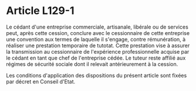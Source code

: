 # Article L129-1

Le cédant d'une entreprise commerciale, artisanale, libérale ou de services peut, après cette cession, conclure avec le cessionnaire de cette entreprise une convention aux termes de laquelle il s'engage, contre rémunération, à réaliser une prestation temporaire de tutotat. Cette prestation vise à assurer la transmission au cessionnaire de l'expérience professionnelle acquise par le cédant en tant que chef de l'entreprise cédée. Le tuteur reste affilié aux régimes de sécurité sociale dont il relevait antérieurement à la cession.

Les conditions d'application des dispositions du présent article sont fixées par décret en Conseil d'Etat.
